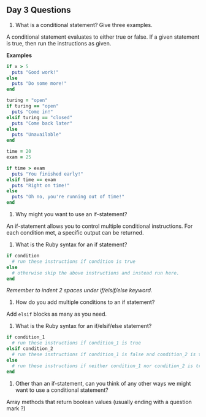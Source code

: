 ## Day 3 Questions

1. What is a conditional statement? Give three examples.

A conditional statement evaluates to either true or false. If a given statement is true, then run the instructions as given.

**Examples**
```ruby
if x > 5
  puts "Good work!"
else
  puts "Do some more!"
end
```

```ruby
turing = "open"
if turing == "open"
  puts "Come in!"
elsif turing == "closed"
  puts "Come back later"
else
  puts "Unavailable"
end
```

```ruby
time = 20
exam = 25

if time > exam
  puts "You finished early!"
elsif time == exam
  puts "Right on time!"
else
  puts "Oh no, you're running out of time!"
end
```

1. Why might you want to use an if-statement?

An if-statement allows you to control multiple conditional instructions. For each condition met, a specific output can be returned.

1. What is the Ruby syntax for an if statement?

```ruby
if condition
  # run these instructions if condition is true
else
  # otherwise skip the above instructions and instead run here.
end
```

*Remember to indent 2 spaces under if/elsif/else keyword.*


1. How do you add multiple conditions to an if statement?

Add `elsif` blocks as many as you need.

1. What is the Ruby syntax for an if/elsif/else statement?

```ruby
if condition_1
  # run these instructions if condition_1 is true
elsif condition_2
  # run these instructions if condition_1 is false and condition_2 is true
else
  # run these instructions if neither condition_1 nor condition_2 is true.
end
```

1. Other than an if-statement, can you think of any other ways we might want to use a conditional statement?

Array methods that return boolean values (usually ending with a question mark ?)
